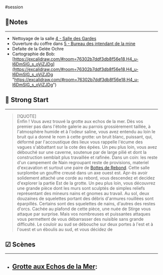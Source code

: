 #session
##  📝Notes
______

-  Nettoyage de la salle [4 - Salle des Gardes](../lieux/Grotte%20aux%20Echos%20de%20la%20Mer.md#4%20-%20Salle%20des%20Gardes)
- Ouverture du coffre dans [5 - Bureau des intendant de la mine](../lieux/Grotte%20aux%20Echos%20de%20la%20Mer.md#5%20-%20Bureau%20des%20intendant%20de%20la%20mine)
- Defaite de la Gelée Ochre
- Cartographie de Bob: [https://excalidraw.com/#room=76302b7ddf3db8f56e18,H4_u-l6DmSIG_s_oViZJDg](https://excalidraw.com/#room=76302b7ddf3db8f56e18,H4_u-l6DmSIG_s_oViZJDg "https://excalidraw.com/#room=76302b7ddf3db8f56e18,H4_u-l6DmSIG_s_oViZJDg")

## 🎯 Strong Start
______
> [!QUOTE]  
> Enfin ! Vous avez trouvé  la grotte aux echos de la mer. Dès vos premier pas dans l'étoite galerie au parrois grossièrement taillée, à l'atmosphère humide et à l'odeur saline, vous avez entendu au loin le bruit qui a donné le nom à cette grotte: un bruit blanc, puissant, qui, déformé par l'accoustique des lieux vous rappelle l'écume des vagues s'abbattant sur la cote des épées.
> Un peu plus loin, vous avez débouché sur une caverne, soutenue par de large pilié et dont la construction semblait plus travaillée et rafinée. Dans un coin: les reste d'un campement de Nain regroupant reste de provisions, materiel d'excavation et surtout une paire de [Bottes de Rebond](https://www.dndbeyond.com/magic-items/4590-boots-of-striding-and-springing).
> Cette salle surplombe un gouffre creusé dans un axe ouest est. Apr-ès avoir solidement attaché une corde au rebord, vous descendez et  decidez d'explorer la partie Est de la grotte.
> Un peu plus loin, vous découvrez une grande pièce  dont  les murs sont sculptés de simples reliefs représentant des mineurs nains et gnomes au travail. Au sol, deux douzaines de squelettes portant des débris d'armures rouillées sont éparpillés. Certains sont des squelettes de nains, d'autres des restes d'orcs. Cachée au plafond de cette pièce, une nuée de Stirge vous attaque par surprise. Mais vos nombreuses et puissantes attaques vous permettent de vous débarrasser des nuisible sans grande difficulté.
> Le couloir au sud se débouche sur deux portes à l'est et à l'ouest et un éboulis au sud, et vous décidez de

## ☑ Scènes
______
- [Grotte aux Echos de la Mer](../lieux/Grotte%20aux%20Echos%20de%20la%20Mer.md):
	- 